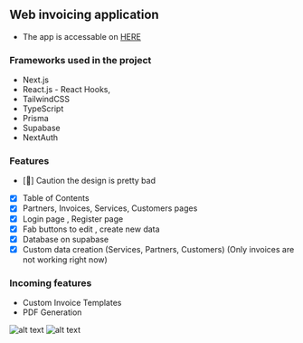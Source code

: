 
## Web invoicing application

- The app is accessable on [HERE](https://web-invoicer.vercel.app/)
### Frameworks used in the project
- Next.js
- React.js - React Hooks,
- TailwindCSS
- TypeScript
- Prisma
- Supabase
- NextAuth

### Features
- [🤣] Caution the design is pretty bad
- [x] Table of Contents
- [x] Partners, Invoices, Services, Customers pages
- [x] Login page , Register page
- [x] Fab buttons to edit , create new data
- [x] Database on supabase
- [x] Custom data creation (Services, Partners, Customers) (Only invoices are not working right now)
### Incoming features

- Custom Invoice Templates
- PDF Generation

![alt text](https://i.imgur.com/gt0qXYT.png)
![alt text](https://i.imgur.com/SikF6qu.png)

<!-- First, run the development server:

```bash
npm run dev
# or
yarn dev
# or
pnpm dev
``` -->

<!-- Open [http://localhost:3000](http://localhost:3000) and your browser will display the app -->
